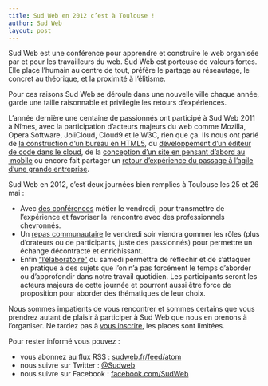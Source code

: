 ```yaml
---
title: Sud Web en 2012 c’est à Toulouse !
author: Sud Web
layout: post
---
```


Sud Web est une conférence pour apprendre et construire le web organisée par et pour les travailleurs du web. Sud Web est porteuse de valeurs fortes. Elle place l’humain au centre de tout, préfère le partage au réseautage, le concret au théorique, et la proximité à l’élitisme.

Pour ces raisons Sud Web se déroule dans une nouvelle ville chaque année, garde une taille raisonnable et privilégie les retours d’expériences.

L&rsquo;année dernière une centaine de passionnés ont participé à Sud Web 2011 à Nîmes, avec la participation d&rsquo;acteurs majeurs du web comme Mozilla, <span lang="en">Opera Software</span>, <span lang="en">JoliCloud</span>, <span lang="en">Cloud9</span> et le <abbr>W3C</abbr>, rien que ça. Ils nous ont parlé de [la construction d’un bureau en <abbr>HTML5</abbr>][1], du [développement d’un éditeur de code dans le <span lang="en">cloud</span>][2], de la [conception d’un site en pensant d&rsquo;abord au  mobile][3] ou encore fait partager un [retour d&rsquo;expérience du passage à l&rsquo;agile d&rsquo;une grande entreprise][4].

Sud Web en 2012, c&rsquo;est deux journées bien remplies à Toulouse les 25 et 26 mai :

  * Avec [des conférences][5] métier le vendredi, pour transmettre de l&rsquo;expérience et favoriser la  rencontre avec des professionnels chevronnés.
  * Un [repas communautaire][6] le vendredi soir viendra gommer les rôles (plus d’orateurs ou de participants, juste des passionnés) pour permettre un échange décontracté et enrichissant.
  * Enfin [“l&rsquo;élaboratoire”][7] du samedi permettra de réfléchir et de s&rsquo;attaquer en pratique à des sujets que l’on n’a pas forcément le temps d’aborder ou d’approfondir dans notre travail quotidien. Les participants seront les acteurs majeurs de cette journée et pourront aussi être force de proposition pour aborder des thématiques de leur choix.

Nous sommes impatients de vous rencontrer et sommes certains que vous prendrez autant de plaisir à participer à Sud Web que nous en prenons à l&rsquo;organiser. Ne tardez pas à [vous inscrire][8], les places sont limitées.

Pour rester informé vous pouvez :

  * vous abonnez au flux <abbr>RSS</abbr> : [sudweb.fr/feed/atom][9]
  * nous suivre sur <span lang="en">Twitter</span> : [@Sudweb][10]
  * nous suivre sur <span lang="en">Facebook</span> : <a href="http://facebook.com/SudWeb" target="_blank">facebook.com/SudWeb</a>

 [1]: http://www.youtube.com/watch?v=0rbY6q5Z7Lw
 [2]: http://www.youtube.com/watch?v=MMqApS8mF-Q
 [3]: http://www.youtube.com/watch?v=zv8aNba3AkM
 [4]: http://www.youtube.com/watch?v=WZjP9_Unxcs
 [5]: http://sudweb.fr/2012/schedule/conferences/
 [6]: http://sudweb.fr/2012/schedule/repas-communautaire/
 [7]: http://sudweb.fr/2012/schedule/elaboratoire/
 [8]: http://sudweb.fr/2012/inscription/
 [9]: http://sudweb.fr/feed/atom
 [10]: http://twitter.com/SudWeb
